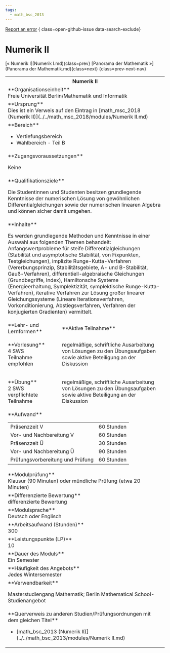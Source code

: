 ```yaml
---
tags:
  - math_bsc_2013
---
```

[Report an error](https://github.com/SGSSGene/FUB-SUP/issues/new?title=Error%20in%20%22Numerik%20II%22&body=There%20seems%20to%20be%20an%20error%20in%20module%20%22Numerik%20II%22%2E%0A%0A%3CDescribe%20here%20a%20slightly%20more%20detailed%20description%20of%20what%20is%20wrong%3E&labels=bug)
{ class=open-github-issue data-search-exclude}

# Numerik II

[« Numerik I](Numerik I.md){class=prev}
[Panorama der Mathematik »](Panorama der Mathematik.md){class=next}
{class=prev-next-nav}

<table markdown id="moduledesc">
<tr markdown class="moduledesc_head"><th colspan="2">Numerik II </th></tr>
<tr markdown><td colspan="2">**Organisationseinheit**   <br>Freie Universität Berlin/Mathematik und Informatik</td></tr>
<tr markdown><td colspan="2">**Ursprung**<br>Dies ist ein Verweis auf den Eintrag in [math_msc_2018 (Numerik II)](../../math_msc_2018/modules/Numerik II.md)</td></tr>
<tr markdown><td colspan="2">**Bereich**<br>


- Vertiefungsbereich
- Wahlbereich - Teil B

</td></tr>

<tr markdown><td colspan="2">**Zugangsvoraussetzungen** <br>

Keine


</td></tr>
<tr markdown><td colspan="2">**Qualifikationsziele**    <br>

Die Studentinnen und Studenten besitzen grundlegende Kenntnisse der
numerischen Lösung von gewöhnlichen Differentialgleichungen sowie der
numerischen linearen Algebra und können sicher damit umgehen.


</td></tr>
<tr markdown><td colspan="2">**Inhalte**                <br>

Es werden grundlegende Methoden und Kenntnisse in einer Auswahl aus
folgenden Themen behandelt: Anfangswertprobleme für steife
Differentialgleichungen (Stabilität und asymptotische Stabilität, von
Fixpunkten, Testgleichungen), implizite Runge-Kutta-Verfahren
(Vererbungsprinzip, Stabilitätsgebiete, A- und B-Stabilität,
Gauß-Verfahren), differentiell-algebraische Gleichungen (Grundbegriffe,
Index), Hamiltonsche Systeme (Energieerhaltung, Symplektizität,
symplektische Runge-Kutta-Verfahren), iterative Verfahren zur Lösung großer
linearer Gleichungssysteme (Lineare Iterationsverfahren, Vorkonditionierung,
Abstiegsverfahren, Verfahren der konjugierten Gradienten) vermittelt.


</td></tr>

<tr markdown><td>**Lehr- und Lernformen**</td><td>**Aktive Teilnahme**</td></tr>
<tr markdown><td> **Vorlesung** <br>4 SWS <br> Teilnahme empfohlen</td><td>

regelmäßige, schriftliche Ausarbeitung von Lösungen zu den Übungsaufgaben sowie aktive Beteiligung an der Diskussion
</td></tr>
<tr markdown><td> **Übung** <br>2 SWS <br> verpflichtete Teilnahme</td><td>

regelmäßige, schriftliche Ausarbeitung von Lösungen zu den Übungsaufgaben sowie aktive Beteiligung an der Diskussion
</td></tr>
<tr markdown><td colspan="2">**Aufwand**                <br>
<table class="aufwand_table">
<tr><td>Präsenzzeit V</td><td>60 Stunden</td></tr>
<tr><td>Vor- und Nachbereitung V</td><td>60 Stunden</td></tr>
<tr><td>Präsenzzeit Ü</td><td>30 Stunden</td></tr>
<tr><td>Vor- und Nachbereitung Ü</td><td>90 Stunden</td></tr>
<tr><td>Prüfungsvorbereitung und Prüfung</td><td>60 Stunden</td></tr>
</table>

</td></tr>
<tr markdown><td colspan="2">**Modulprüfung**             <br>Klausur (90 Minuten) oder mündliche Prüfung (etwa 20 Minuten)


</td></tr>
<tr markdown><td colspan="2">**Differenzierte Bewertung** <br>differenzierte Bewertung

</td></tr>
<tr markdown><td colspan="2">**Modulsprache**             <br>Deutsch oder Englisch</td></tr>
<tr markdown><td colspan="2">**Arbeitsaufwand (Stunden)** <br>300</td></tr>
<tr markdown><td colspan="2">**Leistungspunkte (LP)**     <br>10</td></tr>
<tr markdown><td colspan="2">**Dauer des Moduls**         <br>Ein Semester</td></tr>
<tr markdown><td colspan="2">**Häufigkeit des Angebots**  <br>Jedes Wintersemester</td></tr>
<tr markdown><td colspan="2">**Verwendbarkeit**           <br>

Masterstudiengang Mathematik; Berlin Mathematical School-Studienangebot


</td></tr>

<tr markdown><td colspan="2">**Querverweis zu anderen Studien/Prüfungsordnungen mit dem gleichen Titel**<br>


- [math_bsc_2013 (Numerik II)](../../math_bsc_2013/modules/Numerik II.md)

</td></tr>

</table>
